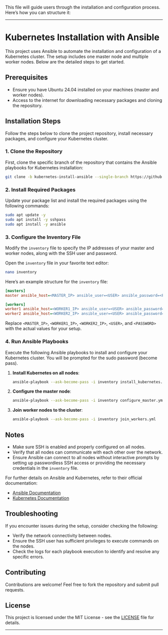 This file will guide users through the installation and configuration process. Here’s how you can structure it:

---

# Kubernetes Installation with Ansible

This project uses Ansible to automate the installation and configuration of a Kubernetes cluster. The setup includes one master node and multiple worker nodes. Below are the detailed steps to get started.

## Prerequisites

- Ensure you have Ubuntu 24.04 installed on your machines (master and worker nodes).
- Access to the internet for downloading necessary packages and cloning the repository.

## Installation Steps

Follow the steps below to clone the project repository, install necessary packages, and configure your Kubernetes cluster.

### 1. Clone the Repository

First, clone the specific branch of the repository that contains the Ansible playbooks for Kubernetes installation:

```bash
git clone -b kubernetes-install-ansible --single-branch https://github.com/david11alonso/devops.git
```

### 2. Install Required Packages

Update your package list and install the required packages using the following commands:

```bash
sudo apt update -y
sudo apt install -y sshpass
sudo apt install -y ansible
```

### 3. Configure the Inventory File

Modify the `inventory` file to specify the IP addresses of your master and worker nodes, along with the SSH user and password.

Open the `inventory` file in your favorite text editor:

```bash
nano inventory
```

Here’s an example structure for the `inventory` file:

```ini
[masters]
master ansible_host=<MASTER_IP> ansible_user=<USER> ansible_password=<PASSWORD>

[workers]
worker1 ansible_host=<WORKER1_IP> ansible_user=<USER> ansible_password=<PASSWORD>
worker2 ansible_host=<WORKER2_IP> ansible_user=<USER> ansible_password=<PASSWORD>
```

Replace `<MASTER_IP>`, `<WORKER1_IP>`, `<WORKER2_IP>`, `<USER>`, and `<PASSWORD>` with the actual values for your setup.

### 4. Run Ansible Playbooks

Execute the following Ansible playbooks to install and configure your Kubernetes cluster. You will be prompted for the sudo password (become pass).

1. **Install Kubernetes on all nodes**:
   ```bash
   ansible-playbook --ask-become-pass -i inventory install_kubernetes.yml
   ```

2. **Configure the master node**:
   ```bash
   ansible-playbook --ask-become-pass -i inventory configure_master.yml
   ```

3. **Join worker nodes to the cluster**:
   ```bash
   ansible-playbook --ask-become-pass -i inventory join_workers.yml
   ```

## Notes

- Make sure SSH is enabled and properly configured on all nodes.
- Verify that all nodes can communicate with each other over the network.
- Ensure Ansible can connect to all nodes without interactive prompts by setting up passwordless SSH access or providing the necessary credentials in the `inventory` file.

For further details on Ansible and Kubernetes, refer to their official documentation:

- [Ansible Documentation](https://docs.ansible.com/)
- [Kubernetes Documentation](https://kubernetes.io/docs/)

## Troubleshooting

If you encounter issues during the setup, consider checking the following:

- Verify the network connectivity between nodes.
- Ensure the SSH user has sufficient privileges to execute commands on the nodes.
- Check the logs for each playbook execution to identify and resolve any specific errors.

## Contributing

Contributions are welcome! Feel free to fork the repository and submit pull requests.

## License

This project is licensed under the MIT License - see the [LICENSE](LICENSE) file for details.

---
